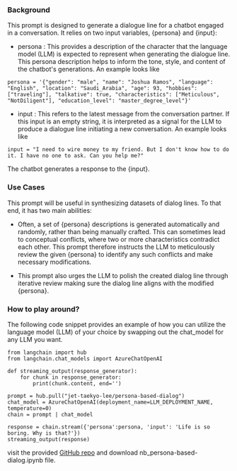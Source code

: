 ### Background
This prompt is designed to generate a dialogue line for a chatbot engaged in a conversation. It relies on two input variables, {persona} and {input}:
 - persona : This provides a description of the character that the language model (LLM) is expected to represent when generating the dialogue line. This persona description helps to inform the tone, style, and content of the chatbot's generations. An example looks like
```
persona = '{"gender": "male", "name": "Joshua Ramos", "language": "English", "location": "Saudi_Arabia", "age": 93, "hobbies": ["traveling"], "talkative": true, "characteristics": ["Meticulous", "NotDiligent"], "education_level": "master_degree_level"}'
```

 - input : This refers to the latest message from the conversation partner. If this input is an empty string, it is interpreted as a signal for the LLM to produce a dialogue line initiating a new conversation. An example looks like
```
input = "I need to wire money to my friend. But I don't know how to do it. I have no one to ask. Can you help me?"
```

The chatbot generates a response to the {input}.

### Use Cases
This prompt will be useful in synthesizing datasets of dialog lines. To that end, it has two main abilities:
- Often, a set of {persona} descriptions is generated automatically and randomly, rather than being manually crafted. This can sometimes lead to conceptual conflicts, where two or more characteristics contradict each other. This prompt therefore instructs the LLM to meticulously review the given {persona} to identify any such conflicts and make necessary modifications.

- This prompt also urges the LLM to polish the created dialog line through iterative review making sure the dialog line aligns with the modified {persona}.

### How to play around?
The following code snippet provides an example of how you can utilize the language model (LLM) of your choice by swapping out the chat_model for any LLM you want.
```
from langchain import hub
from langchain.chat_models import AzureChatOpenAI

def streaming_output(response_generator):
    for chunk in response_generator:
        print(chunk.content, end='')    

prompt = hub.pull("jet-taekyo-lee/persona-based-dialog")
chat_model = AzureChatOpenAI(deployment_name=LLM_DEPLOYMENT_NAME, temperature=0)
chain = prompt | chat_model

response = chain.stream({'persona':persona, 'input': 'Life is so boring. Why is that?'})
streaming_output(response)
```

visit the provided [GitHub repo](https://github.com/Taekyo-Lee/LLM-powered-apps/tree/main/Custom_Prompts/persona-based-dialog) and download nb_persona-based-dialog.ipynb file.